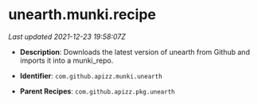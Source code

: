 # unearth.munki.recipe

_Last updated 2021-12-23 19:58:07Z_

- **Description**: Downloads the latest version of unearth from Github and imports it into a munki_repo.

- **Identifier**: `com.github.apizz.munki.unearth`

- **Parent Recipes**: `com.github.apizz.pkg.unearth`